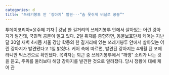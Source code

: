 ```yaml
---
categories: d
title: "쓰레기봉투 안 ‘강아지’ 발견···“숨 못쉬게 비닐로 꽁꽁”"
---
```

투데이코리아=윤주혜 기자 | 강남 한 길거리의 쓰레기봉투 안에서 살아있는 어린 강아지가 발견돼, 국민적 공분이 일고 있다. 2일  취재를 종합하면, 동물보호단체 케어는 지난달 30일 새벽 4시쯤 서울 강남 학동의 한 길거리에 있는 쓰레기봉투 안에서 살아있는 어린 강아지가 발견됐다고 1일 밝혔다. 케어 측에 따르면, 발견된 강아지는 4개월 된 포메라니안 믹스견으로 확인됐다. 목격자는 퇴근 중 쓰레기봉투에서 “깨깽” 소리가 나는 것을 듣고, 주위를 둘러보다 해당 강아지를 발견한 것으로 알려졌다. 당시 정황에 대해 케어 관